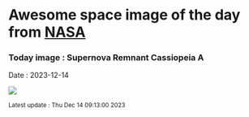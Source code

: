 
# Awesome space image of the day from [NASA](https://api.nasa.gov/)

### Today image : Supernova Remnant Cassiopeia A
Date : 2023-12-14

![](https://apod.nasa.gov/apod/image/2312/CasA_nircam_1024.jpg)

<small>Latest update : Thu Dec 14 09:13:00 2023</small>
        